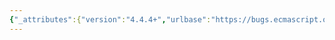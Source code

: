 ```yaml
---
{"_attributes":{"version":"4.4.4+","urlbase":"https://bugs.ecmascript.org/","maintainer":"dherman@mozilla.com"},"bug":{"bug_id":548,"creation_ts":"2012-07-14 20:58:00 -0700","short_desc":"13.1: undefined \"env\"","delta_ts":"2012-09-28 12:24:07 -0700","product":"Draft for 6th Edition","component":"editorial issue","version":"Rev 9: July 8, 2012 Draft","rep_platform":"All","op_sys":"All","bug_status":"RESOLVED","resolution":"FIXED","priority":"Normal","bug_severity":"normal","everconfirmed":true,"reporter":{"uid":"jmdyck","name":"Michael Dyck"},"assigned_to":{"uid":"allen","name":"Allen Wirfs-Brock"},"long_desc":[{"commentid":1332,"comment_count":0,"who":{"uid":"jmdyck","name":"Michael Dyck"},"bug_when":"2012-07-14 20:58:43 -0700","thetext":"In 13.1 \"Function Definitions\",\nunder \"Runtime Semantics: Indexed Binding Initialisation\",\nin rule 1, step 1 says:\n    \"Let status be the result of performing Indexed Binding Initialisation\n    for FormalParameter using array, env, and nextIndex as the arguments.\"\nbut 'env' is not defined.\n\nChange to 'environment'."},{"commentid":1480,"comment_count":1,"who":{"uid":"allen","name":"Allen Wirfs-Brock"},"bug_when":"2012-08-13 20:03:17 -0700","thetext":"corrected in editor's draft"},{"commentid":1667,"comment_count":2,"who":{"uid":"allen","name":"Allen Wirfs-Brock"},"bug_when":"2012-09-28 12:24:07 -0700","thetext":"fixed in rev10, Sept. 27 2012 draft"}]}}
---
```

